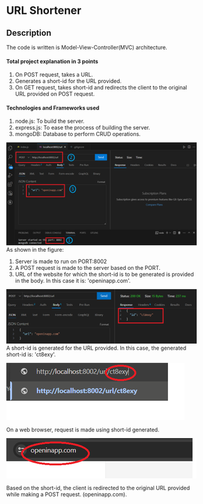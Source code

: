 # URL Shortener

## Description
The code is written is Model-View-Controller(MVC) architecture.
#### Total project explanation in 3 points
1. On POST request, takes a URL.
2. Generates a short-id for the URL provided.
3. On GET request, takes short-id and redirects the client to the original URL provided on POST request.

#### Technologies and Frameworks used
1. node.js: To build the server.
2. express.js: To ease the process of building the server.
3. mongoDB: Database to perform CRUD operations.


![1](./images/1.png)
As shown in the figure:
  1. Server is made to run on PORT:8002
  2. A POST request is made to the server based on the PORT.
  3. URL of the website for which the short-id is to be generated is provided in the body. In this case it is:  'openinapp.com'.

![2](./images/2.png)
A short-id is generated for the URL provided. In this case, the generated short-id is:  'ct8exy'.

![3](./images/3.png)

On a web browser, request is made using short-id generated.

![4](./images/4.png)

Based on the short-id, the client is redirected to the original URL provided while making a POST request. (openinapp.com).
